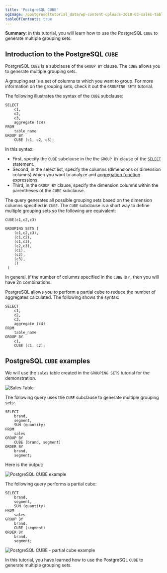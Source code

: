 ```yaml
---
title: 'PostgreSQL CUBE'
ogImage: /postgresqltutorial_data/wp-content-uploads-2018-03-sales-table.png
tableOfContents: true
---
```


**Summary**: in this tutorial, you will learn how to use the PostgreSQL `CUBE` to generate multiple grouping sets.



## Introduction to the PostgreSQL `CUBE`



PostgreSQL `CUBE` is a subclause of the `GROUP BY` clause. The `CUBE` allows you to generate multiple grouping sets.



A grouping set is a set of columns to which you want to group. For more information on the grouping sets, check it out the `GROUPING SETS` tutorial.



The following illustrates the syntax of the `CUBE` subclause:



```
SELECT
    c1,
    c2,
    c3,
    aggregate (c4)
FROM
    table_name
GROUP BY
    CUBE (c1, c2, c3);
```



In this syntax:



- First, specify the `CUBE` subclause in the the `GROUP BY` clause of the [`SELECT`](/docs/postgresql/postgresql-select) statement.
- Second, in the select list, specify the columns (dimensions or dimension columns) which you want to analyze and [aggregation function](https://www.postgresqltutorial.com/postgresql-aggregate-functions/) expressions.
- Third, in the `GROUP BY` clause, specify the dimension columns within the parentheses of the `CUBE` subclause.



The query generates all possible grouping sets based on the dimension columns specified in `CUBE`. The `CUBE` subclause is a short way to define multiple grouping sets so the following are equivalent:



```
CUBE(c1,c2,c3)

GROUPING SETS (
    (c1,c2,c3),
    (c1,c2),
    (c1,c3),
    (c2,c3),
    (c1),
    (c2),
    (c3),
    ()
 )
```



In general, if the number of columns specified in the `CUBE` is `n`, then you will have 2n combinations.



PostgreSQL allows you to perform a partial cube to reduce the number of aggregates calculated. The following shows the syntax:



```
SELECT
    c1,
    c2,
    c3,
    aggregate (c4)
FROM
    table_name
GROUP BY
    c1,
    CUBE (c1, c2);
```



## PostgreSQL `CUBE` examples



We will use the `sales` table created in the `GROUPING SETS` tutorial for the demonstration.



![Sales Table](/postgresqltutorial_data/wp-content-uploads-2018-03-sales-table.png)



The following query uses the `CUBE` subclause to generate multiple grouping sets:



```
SELECT
    brand,
    segment,
    SUM (quantity)
FROM
    sales
GROUP BY
    CUBE (brand, segment)
ORDER BY
    brand,
    segment;
```



Here is the output:



![PostgreSQL CUBE example](/postgresqltutorial_data/wp-content-uploads-2018-03-PostgreSQL-CUBE-example.png)



The following query performs a partial cube:



```
SELECT
    brand,
    segment,
    SUM (quantity)
FROM
    sales
GROUP BY
    brand,
    CUBE (segment)
ORDER BY
    brand,
    segment;
```



![PostgreSQL CUBE - partial cube example](/postgresqltutorial_data/wp-content-uploads-2018-03-PostgreSQL-CUBE-partial-cube-example.png)



In this tutorial, you have learned how to use the PostgreSQL `CUBE` to generate multiple grouping sets.

